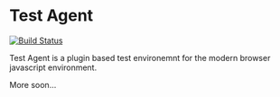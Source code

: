# Test Agent

[![Build Status](https://secure.travis-ci.org/lightsofapollo/js-test-agent.png?branch=master)](http://travis-ci.org/lightsofapollo/js-test-agent)

Test Agent is a plugin based test environemnt for the modern browser javascript environment.

More soon...
